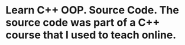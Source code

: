 # Learn C++ OOP. Source Code. The source code was part of a C++ course that I used to teach online.
